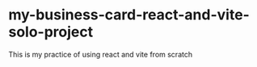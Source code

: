 # my-business-card-react-and-vite-solo-project
This is my practice of using react and vite from scratch
